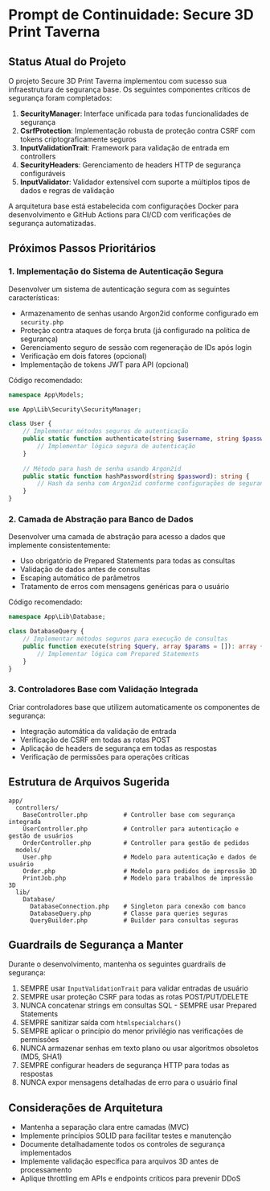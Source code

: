 # Prompt de Continuidade: Secure 3D Print Taverna

## Status Atual do Projeto

O projeto Secure 3D Print Taverna implementou com sucesso sua infraestrutura de segurança base. Os seguintes componentes críticos de segurança foram completados:

1. **SecurityManager**: Interface unificada para todas funcionalidades de segurança
2. **CsrfProtection**: Implementação robusta de proteção contra CSRF com tokens criptograficamente seguros
3. **InputValidationTrait**: Framework para validação de entrada em controllers
4. **SecurityHeaders**: Gerenciamento de headers HTTP de segurança configuráveis
5. **InputValidator**: Validador extensível com suporte a múltiplos tipos de dados e regras de validação

A arquitetura base está estabelecida com configurações Docker para desenvolvimento e GitHub Actions para CI/CD com verificações de segurança automatizadas.

## Próximos Passos Prioritários

### 1. Implementação do Sistema de Autenticação Segura

Desenvolver um sistema de autenticação segura com as seguintes características:

- Armazenamento de senhas usando Argon2id conforme configurado em `security.php`
- Proteção contra ataques de força bruta (já configurado na política de segurança)
- Gerenciamento seguro de sessão com regeneração de IDs após login
- Verificação em dois fatores (opcional)
- Implementação de tokens JWT para API (opcional)

Código recomendado:
```php
namespace App\Models;

use App\Lib\Security\SecurityManager;

class User {
    // Implementar métodos seguros de autenticação
    public static function authenticate(string $username, string $password): ?self {
        // Implementar lógica segura de autenticação
    }
    
    // Método para hash de senha usando Argon2id
    public static function hashPassword(string $password): string {
        // Hash da senha com Argon2id conforme configurações de segurança
    }
}
```

### 2. Camada de Abstração para Banco de Dados

Desenvolver uma camada de abstração para acesso a dados que implemente consistentemente:

- Uso obrigatório de Prepared Statements para todas as consultas
- Validação de dados antes de consultas
- Escaping automático de parâmetros
- Tratamento de erros com mensagens genéricas para o usuário

Código recomendado:
```php
namespace App\Lib\Database;

class DatabaseQuery {
    // Implementar métodos seguros para execução de consultas
    public function execute(string $query, array $params = []): array {
        // Implementar lógica com Prepared Statements
    }
}
```

### 3. Controladores Base com Validação Integrada

Criar controladores base que utilizem automaticamente os componentes de segurança:

- Integração automática da validação de entrada
- Verificação de CSRF em todas as rotas POST
- Aplicação de headers de segurança em todas as respostas
- Verificação de permissões para operações críticas

## Estrutura de Arquivos Sugerida

```
app/
  controllers/
    BaseController.php          # Controller base com segurança integrada
    UserController.php          # Controller para autenticação e gestão de usuários
    OrderController.php         # Controller para gestão de pedidos
  models/
    User.php                    # Modelo para autenticação e dados de usuário
    Order.php                   # Modelo para pedidos de impressão 3D
    PrintJob.php                # Modelo para trabalhos de impressão 3D
  lib/
    Database/
      DatabaseConnection.php    # Singleton para conexão com banco
      DatabaseQuery.php         # Classe para queries seguras
      QueryBuilder.php          # Builder para consultas seguras
```

## Guardrails de Segurança a Manter

Durante o desenvolvimento, mantenha os seguintes guardrails de segurança:

1. SEMPRE usar `InputValidationTrait` para validar entradas de usuário
2. SEMPRE usar proteção CSRF para todas as rotas POST/PUT/DELETE
3. NUNCA concatenar strings em consultas SQL - SEMPRE usar Prepared Statements
4. SEMPRE sanitizar saída com `htmlspecialchars()`
5. SEMPRE aplicar o princípio do menor privilégio nas verificações de permissões
6. NUNCA armazenar senhas em texto plano ou usar algoritmos obsoletos (MD5, SHA1)
7. SEMPRE configurar headers de segurança HTTP para todas as respostas
8. NUNCA expor mensagens detalhadas de erro para o usuário final

## Considerações de Arquitetura

- Mantenha a separação clara entre camadas (MVC)
- Implemente princípios SOLID para facilitar testes e manutenção
- Documente detalhadamente todos os controles de segurança implementados
- Implemente validação específica para arquivos 3D antes de processamento
- Aplique throttling em APIs e endpoints críticos para prevenir DDoS